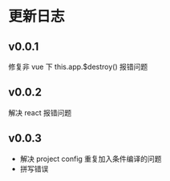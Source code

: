 # 更新日志

## v0.0.1

修复非 vue 下 this.app.$destroy() 报错问题

## v0.0.2

解决 react 报错问题

## v0.0.3

* 解决 project config 重复加入条件编译的问题
* 拼写错误